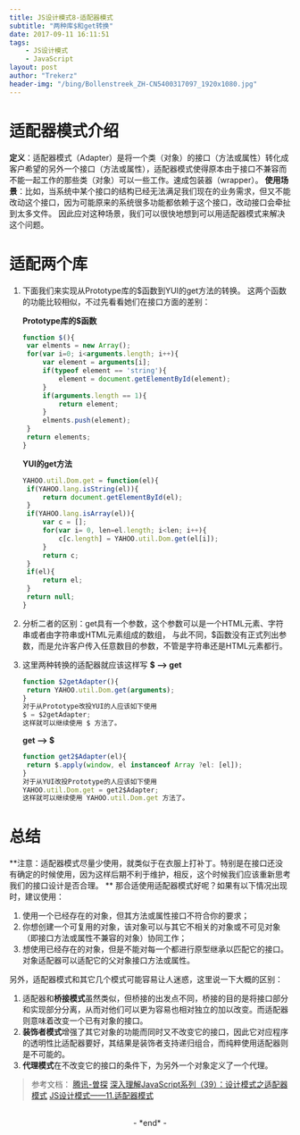 ```yaml
---
title: JS设计模式8-适配器模式
subtitle: "两种库$和get转换"
date: 2017-09-11 16:11:51
tags: 
	- JS设计模式
	- JavaScript
layout: post
author: "Trekerz"
header-img: "/bing/Bollenstreek_ZH-CN5400317097_1920x1080.jpg"
---
```


# **适配器模式介绍**

**定义**：适配器模式（Adapter）是将一个类（对象）的接口（方法或属性）转化成客户希望的另外一个接口（方法或属性），​适配器模式使得原本由于接口不兼容而不能一起工作的那些类（对象）可以一些工作。速成包装器（wrapper）。
**使用场景**：比如，当系统中某个接口的结构已经无法满足我们现在的业务需求，但又不能改动这个接口，
​    因为可能原来的系统很多功能都依赖于这个接口，改动接口会牵扯到太多文件。
​    因此应对这种场景，我们可以很快地想到可以用适配器模式来解决这个问题。    

# 适配两个库

1. 下面我们来实现从Prototype库的$函数到YUI的get方法的转换。
   这两个函数的功能比较相似，不过先看看她们在接口方面的差别：

   **Prototype库的$函数**

   ```js
   function $(){
   	var elments = new Array();
   	for(var i=0; i<arguments.length; i++){
   		var element = arguments[i];
   		if(typeof element == 'string'){
   			element = document.getElementById(element);
   		}
   		if(arguments.length == 1){
   			return element;
   		}
   		elments.push(element);
   	}
   	return elements;
   }
   ```

   **YUI的get方法**

   ```js
   YAHOO.util.Dom.get = function(el){
   	if(YAHOO.lang.isString(el)){
   		return document.getElementById(el);
   	}
   	if(YAHOO.lang.isArray(el)){
   		var c = [];
   		for(var i= 0, len=el.length; i<len; i++){
   			c[c.length] = YAHOO.util.Dom.get(el[i]);
   		}
   		return c;
   	}
   	if(el){
   		return el;
   	}
   	return null;
   }
   ```

2. 分析二者的区别：get具有一个参数，这个参数可以是一个HTML元素、字符串或者由字符串或HTML元素组成的数组，
   与此不同，$函数没有正式列出参数，而是允许客户传入任意数目的参数，不管是字符串还是HTML元素都行。

3. 这里两种转换的适配器就应该这样写
   **$ –> get**

   ```js
   function $2getAdapter(){
   	return YAHOO.util.Dom.get(arguments);
   }
   对于从Prototype改投YUI的人应该如下使用
   $ = $2getAdapter;
   这样就可以继续使用 $ 方法了。
   ```

   **get –> $**

   ```js
   function get2$Adapter(el){
   	return $.apply(window, el instanceof Array ?el: [el]);
   }
   对于从YUI改投Prototype的人应该如下使用
   YAHOO.util.Dom.get = get2$Adapter;
   这样就可以继续使用 YAHOO.util.Dom.get 方法了。
   ```

# **总结**

**注意：适配器模式尽量少使用，就类似于在衣服上打补丁。特别是在接口还没有确定的时候使用，因为这样后期不利于维护，相反，这个时候我们应该重新思考我们的接口设计是否合理。 **
那合适使用适配器模式好呢？如果有以下情况出现时，建议使用：

1. 使用一个已经存在的对象，但其方法或属性接口不符合你的要求；
2. 你想创建一个可复用的对象，该对象可以与其它不相关的对象或不可见对象（即接口方法或属性不兼容的对象）协同工作；
3. 想使用已经存在的对象，但是不能对每一个都进行原型继承以匹配它的接口。对象适配器可以适配它的父对象接口方法或属性。

另外，适配器模式和其它几个模式可能容易让人迷惑，这里说一下大概的区别：

1. 适配器和**桥接模式**虽然类似，但桥接的出发点不同，桥接的目的是将接口部分和实现部分分离，从而对他们可以更为容易也相对独立的加以改变。而适配器则意味着改变一个已有对象的接口。
2. **装饰者模式**增强了其它对象的功能而同时又不改变它的接口，因此它对应程序的透明性比适配器要好，其结果是装饰者支持递归组合，而纯粹使用适配器则是不可能的。
3. **代理模式**在不改变它的接口的条件下，为另外一个对象定义了一个代理。

> 参考文档：
> [腾讯-曽探](http://www.alloyteam.com/2012/10/commonly-javascript-design-patterns-adapter-mode/)
> [深入理解JavaScript系列（39）：设计模式之适配器模式](http://www.cnblogs.com/TomXu/archive/2012/04/11/2435452.html)
> [JS设计模式——11.适配器模式](http://www.cnblogs.com/JChen666/p/3658551.html)

<br/>

<center>-&nbsp;*end*&nbsp;-</center>

<br/>